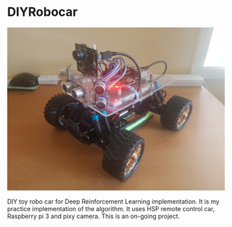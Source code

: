 # DIYRobocar

![Alt text](/diyrobocar.jpg?raw=true "DIYRobocar")

DIY toy robo car for Deep Reinforcement Learning implementation. It is my practice implementation of the algorithm. It uses HSP remote control car, Raspberry pi 3 and pixy camera. This is an on-going project.


